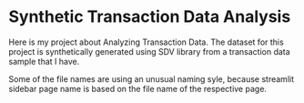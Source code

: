 # Synthetic Transaction Data Analysis
Here is my project about Analyzing Transaction Data. The dataset for this project is synthetically generated using SDV library from a transaction data sample that I have.

Some of the file names are using an unusual naming syle, because streamlit sidebar page name is based on the file name of the respective page.
 
